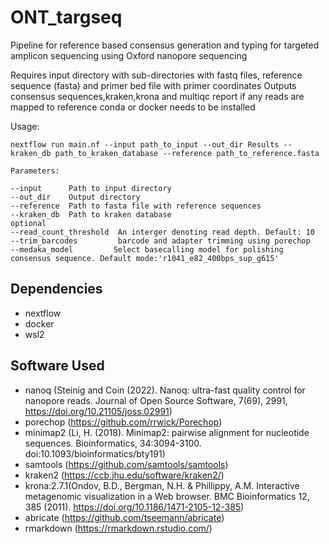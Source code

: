 # ONT_targseq
Pipeline for reference based consensus generation and typing for targeted amplicon sequencing using Oxford nanopore sequencing

Requires input directory with sub-directories with fastq files, reference sequence (fasta) and primer bed file with primer coordinates
Outputs consensus sequences,kraken,krona and multiqc report if any reads are mapped to reference
conda or docker needs to be installed

Usage:
```
nextflow run main.nf --input path_to_input --out_dir Results --kraken_db path_to_kraken_database --reference path_to_reference.fasta
```

```
Parameters:

--input      Path to input directory
--out_dir    Output directory
--reference  Path to fasta file with reference sequences
--kraken_db  Path to kraken database 
optional
--read_count_threshold  An interger denoting read depth. Default: 10
--trim_barcodes         barcode and adapter trimming using porechop
--medaka_model         Select basecalling model for polishing consensus sequence. Default mode:'r1041_e82_400bps_sup_g615'

```
## Dependencies
* nextflow
* docker
* wsl2
## Software Used
* nanoq (Steinig and Coin (2022). Nanoq: ultra-fast quality control for nanopore reads. Journal of Open Source Software, 7(69), 2991, https://doi.org/10.21105/joss.02991)
* porechop (https://github.com/rrwick/Porechop)
* minimap2 (Li, H. (2018). Minimap2: pairwise alignment for nucleotide sequences. Bioinformatics, 34:3094-3100. doi:10.1093/bioinformatics/bty191)
* samtools (https://github.com/samtools/samtools)
* kraken2 (https://ccb.jhu.edu/software/kraken2/)
* krona:2.7.1(Ondov, B.D., Bergman, N.H. & Phillippy, A.M. Interactive metagenomic visualization in a Web browser. BMC Bioinformatics 12, 385 (2011). https://doi.org/10.1186/1471-2105-12-385)
* abricate (https://github.com/tseemann/abricate)
* rmarkdown (https://rmarkdown.rstudio.com/)
